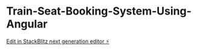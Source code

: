 # Train-Seat-Booking-System-Using-Angular

[Edit in StackBlitz next generation editor ⚡️](https://stackblitz.com/~/github.com/arssite/Train-Seat-Booking-System-Using-Angular)